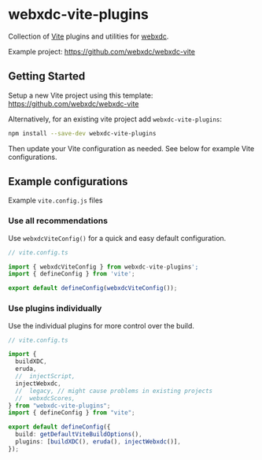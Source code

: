 # webxdc-vite-plugins

Collection of [Vite](https://vitejs.dev/) plugins and utilities for [webxdc](https://webxdc.org/).

Example project: <https://github.com/webxdc/webxdc-vite>

## Getting Started

Setup a new Vite project using this template: <https://github.com/webxdc/webxdc-vite>

Alternatively, for an existing vite project add `webxdc-vite-plugins`:

```bash
npm install --save-dev webxdc-vite-plugins
```

Then update your Vite configuration as needed. See below for example Vite configurations.

## Example configurations

Example `vite.config.js` files

### Use all recommendations

Use `webxdcViteConfig()` for a quick and easy default configuration.

```ts
// vite.config.ts

import { webxdcViteConfig } from webxdc-vite-plugins';
import { defineConfig } from 'vite';

export default defineConfig(webxdcViteConfig());
```

### Use plugins individually

Use the individual plugins for more control over the build.

```ts
// vite.config.ts

import {
  buildXDC,
  eruda,
  //  injectScript,
  injectWebxdc,
  //  legacy, // might cause problems in existing projects
  //  webxdcScores,
} from "webxdc-vite-plugins";
import { defineConfig } from "vite";

export default defineConfig({
  build: getDefaultViteBuildOptions(),
  plugins: [buildXDC(), eruda(), injectWebxdc()],
});
```
